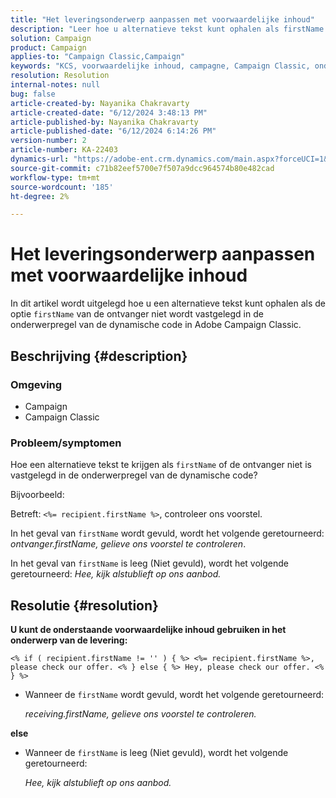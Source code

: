 ```yaml
---
title: "Het leveringsonderwerp aanpassen met voorwaardelijke inhoud"
description: "Leer hoe u alternatieve tekst kunt ophalen als firstName van de ontvanger niet wordt vastgelegd in de onderwerpregel van de dynamische code in het Campaign Classic."
solution: Campaign
product: Campaign
applies-to: "Campaign Classic,Campaign"
keywords: "KCS, voorwaardelijke inhoud, campagne, Campaign Classic, onderwerp van levering"
resolution: Resolution
internal-notes: null
bug: false
article-created-by: Nayanika Chakravarty
article-created-date: "6/12/2024 3:48:13 PM"
article-published-by: Nayanika Chakravarty
article-published-date: "6/12/2024 6:14:26 PM"
version-number: 2
article-number: KA-22403
dynamics-url: "https://adobe-ent.crm.dynamics.com/main.aspx?forceUCI=1&pagetype=entityrecord&etn=knowledgearticle&id=e17b0929-d328-ef11-840b-0022480a40c2"
source-git-commit: c71b82eef5700e7f507a9dcc964574b80e482cad
workflow-type: tm+mt
source-wordcount: '185'
ht-degree: 2%

---
```


# Het leveringsonderwerp aanpassen met voorwaardelijke inhoud


In dit artikel wordt uitgelegd hoe u een alternatieve tekst kunt ophalen als de optie `firstName` van de ontvanger niet wordt vastgelegd in de onderwerpregel van de dynamische code in Adobe Campaign Classic.

## Beschrijving {#description}


### <b>Omgeving</b>

- Campaign
- Campaign Classic


### <b>Probleem/symptomen</b>

Hoe een alternatieve tekst te krijgen als `firstName` of de ontvanger niet is vastgelegd in de onderwerpregel van de dynamische code?

Bijvoorbeeld:

Betreft: `<%= recipient.firstName %>`, controleer ons voorstel.

In het geval van `firstName` wordt gevuld, wordt het volgende geretourneerd: *ontvanger.firstName, gelieve ons voorstel te controleren*.

In het geval van `firstName` is leeg (Niet gevuld), wordt het volgende geretourneerd: *Hee, kijk alstublieft op ons aanbod.*




## Resolutie {#resolution}


<b>U kunt de onderstaande voorwaardelijke inhoud gebruiken in het onderwerp van de levering:</b>

`<% if ( recipient.firstName != '' ) { %> <%= recipient.firstName %>, please check our offer. <% } else { %> Hey, please check our offer. <% } %>`

- Wanneer de `firstName` wordt gevuld, wordt het volgende geretourneerd:

  *receiving.firstName, gelieve ons voorstel te controleren.*


<b>else</b>

- Wanneer de `firstName` is leeg (Niet gevuld), wordt het volgende geretourneerd:

  *Hee, kijk alstublieft op ons aanbod.*

